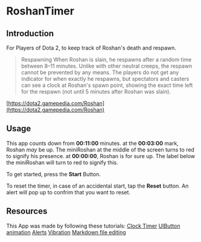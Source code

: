 # RoshanTimer


## Introduction

For Players of Dota 2, to keep track of Roshan's death and respawn.

>Respawning
>When Roshan is slain, he respawns after a random time between 8–11 minutes. Unlike with other neutral creeps, the respawn cannot be prevented by any means. The players do not get any indicator for when exactly he respawns, but spectators and casters can see a clock at Roshan's spawn point, showing the exact time left for the respawn (not until 5 minutes after Roshan was slain).

[https://dota2.gamepedia.com/Roshan](https://dota2.gamepedia.com/Roshan)

## Usage

This app counts down from **00:11:00** minutes.
at the **00:03:00** mark, Roshan *may* be up. The miniRoshan at the middle of the screen turns to red to signify his presence. 
at **00:00:00**, Roshan is for sure up. The label below the miniRoshan will turn to red to signify this.

To get started, press the **Start** Button.

To reset the timer, in case of an accidental start, tap the **Reset** button. An alert will pop up to confrim that you want to reset. 


## Resources

This App was made by following these tutorials:
[Clock Timer](https://medium.com/ios-os-x-development/build-an-stopwatch-with-swift-3-0-c7040818a10f)
[UIButton animation](https://www.youtube.com/watch?v=ox2MieJzcRQ)
[Alerts](https://www.youtube.com/watch?time_continue=469&v=4EAGIiu7SFU)
[Vibration](https://stackoverflow.com/questions/26455880/how-to-make-iphone-vibrate-using-swift)
[Markdown file editing](https://github.com/adam-p/markdown-here/wiki/Markdown-Cheatsheet#blockquotes)

